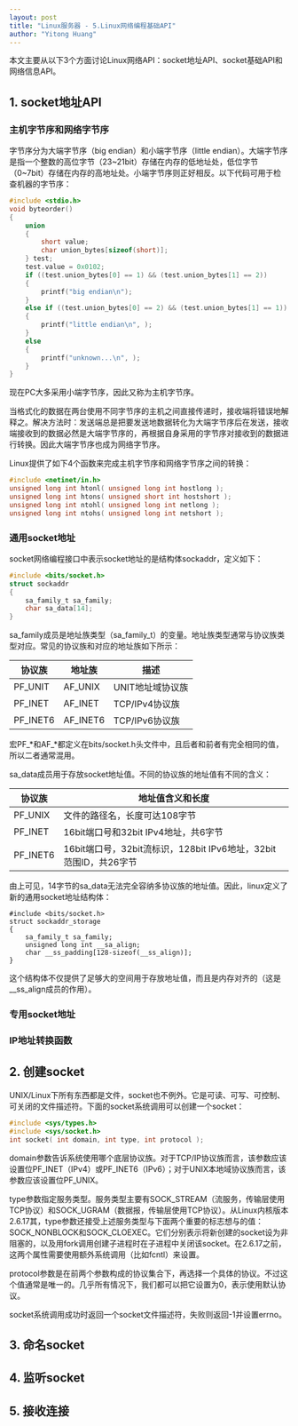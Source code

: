 ```yaml
---
layout: post
title: "Linux服务器 - 5.Linux网络编程基础API"
author: "Yitong Huang"
---
```


本文主要从以下3个方面讨论Linux网络API：socket地址API、socket基础API和网络信息API。
<!--more-->

## 1. socket地址API

### 主机字节序和网络字节序

字节序分为大端字节序（big endian）和小端字节序（little endian）。大端字节序是指一个整数的高位字节（23~21bit）存储在内存的低地址处，低位字节（0~7bit）存储在内存的高地址处。小端字节序则正好相反。以下代码可用于检查机器的字节序：

```c
#include <stdio.h>
void byteorder()
{
    union
    {
        short value;
        char union_bytes[sizeof(short)];
    } test;
    test.value = 0x0102;
    if ((test.union_bytes[0] == 1) && (test.union_bytes[1] == 2))
    {
        printf("big endian\n");
    }
    else if ((test.union_bytes[0] == 2) && (test.union_bytes[1] == 1))
    {
        printf("little endian\n", );
    }
    else
    {
        printf("unknown...\n", );
    }
}
```

现在PC大多采用小端字节序，因此又称为主机字节序。

当格式化的数据在两台使用不同字节序的主机之间直接传递时，接收端将错误地解释之。解决方法时：发送端总是把要发送地数据转化为大端字节序后在发送，接收端接收到的数据必然是大端字节序的，再根据自身采用的字节序对接收到的数据进行转换。因此大端字节序也成为网络字节序。

Linux提供了如下4个函数来完成主机字节序和网络字节序之间的转换：

```c
#include <netinet/in.h>
unsigned long int htonl( unsigned long int hostlong );
unsigned long int htons( unsigned short int hostshort );
unsigned long int ntohl( unsigned long int netlong );
unsigned long int ntohs( unsigned long int netshort );
```

### 通用socket地址

socket网络编程接口中表示socket地址的是结构体sockaddr，定义如下：

```c
#include <bits/socket.h>
struct sockaddr
{
    sa_family_t sa_family;
    char sa_data[14];
}
```

sa_family成员是地址族类型（sa_family_t）的变量。地址族类型通常与协议族类型对应。常见的协议族和对应的地址族如下所示：

|协议族|地址族|描述|
|----|----|----|
|PF_UNIT|AF_UNIX|UNIT地址域协议族|
|PF_INET|AF_INET|TCP/IPv4协议族|
|PF_INET6|AF_INET6|TCP/IPv6协议族|

宏PF_*和AF_*都定义在bits/socket.h头文件中，且后者和前者有完全相同的值，所以二者通常混用。

sa_data成员用于存放socket地址值。不同的协议族的地址值有不同的含义：

|协议族|地址值含义和长度|
|----|----|
|PF_UNIX|文件的路径名，长度可达108字节|
|PF_INET|16bit端口号和32bit IPv4地址，共6字节|
|PF_INET6|16bit端口号，32bit流标识，128bit IPv6地址，32bit范围ID，共26字节|

由上可见，14字节的sa_data无法完全容纳多协议族的地址值。因此，linux定义了新的通用socket地址结构体：

```
#include <bits/socket.h>
struct sockaddr_storage
{
    sa_family_t sa_family;
    unsigned long int __sa_align;
    char __ss_padding[128-sizeof(__ss_align)];
}
```

这个结构体不仅提供了足够大的空间用于存放地址值，而且是内存对齐的（这是\_\_ss_align成员的作用）。

### 专用socket地址

### IP地址转换函数

## 2. 创建socket

UNIX/Linux下所有东西都是文件，socket也不例外。它是可读、可写、可控制、可关闭的文件描述符。下面的socket系统调用可以创建一个socket：

```c
#include <sys/types.h>
#include <sys/socket.h>
int socket( int domain, int type, int protocol );
```

domain参数告诉系统使用哪个底层协议族。对于TCP/IP协议族而言，该参数应该设置位PF_INET（IPv4）或PF_INET6（IPv6）；对于UNIX本地域协议族而言，该参数应该设置位PF_UNIX。

type参数指定服务类型。服务类型主要有SOCK_STREAM（流服务，传输层使用TCP协议）和SOCK_UGRAM（数据报，传输层使用TCP协议）。从Linux内核版本2.6.17其，type参数还接受上述服务类型与下面两个重要的标志想与的值：SOCK_NONBLOCK和SOCK_CLOEXEC。它们分别表示将新创建的socket设为非阻塞的，以及用fork调用创建子进程时在子进程中关闭该socket。在2.6.17之前，这两个属性需要使用额外系统调用（比如fcntl）来设置。

protocol参数是在前两个参数构成的协议集合下，再选择一个具体的协议。不过这个值通常是唯一的。几乎所有情况下，我们都可以把它设置为0，表示使用默认协议。

socket系统调用成功时返回一个socket文件描述符，失败则返回-1并设置errno。

## 3. 命名socket



## 4. 监听socket

## 5. 接收连接

